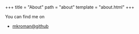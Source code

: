 +++
title = "About"
path = "about"
template = "about.html"
+++

You can find me on

* [mkroman@github](https://github.com/mkroman)
